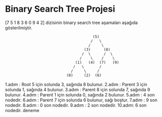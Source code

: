 # Binary Search Tree Projesi
[7 5 1 8 3 6 0 9 4 2] dizisinin binary search tree aşamaları aşağıda gösterilmiştir.

```
                                        (5)
                                       /   \
                                      /     \
                                    (3)      (8)
                                   /  \      /  \
                                  /    \    /    \
                                (1)   (4)  (7)   (9)
                               /   \       /         
                              /     \     /         
                            (0)     (2)  (6)        
```
1.adım : Root 5 için solunda 3, sağında 8 bulunur.
2.adım : Parent 3 için solunda 1, sağında 4 bulunur.
3.adım : Parent 8 için solunda 7, sağında 9 bulunur.
4.adım : Parent 1 için solunda 0, sağında 2 bulunur.
5.adım : 4 son nodedir.
6.adım : Parent 7 için solunda 6 bulunur, sağı boştur.
7.adım : 9 son nodedir.
8.adım : 0 son nodedir.
9.adım : 2 son nodedir.
10.adım: 6 son nodedir.
deneme
